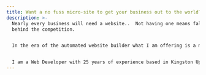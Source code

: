 ```yaml
---
title: Want a no fuss micro-site to get your business out to the world?
description: >-
  Nearly every business will need a website..  Not having one means falling
  behind the competition.


  In the era of the automated website builder what I am offering is a more tailored approach with a focus on performance and search engine optimisation.


  I am a Web Developer with 25 years of experience based in Kingston Upon Thames. You can find out more about me <a href="/posts/about/" class="underline">here</a>, and take a look below at the steps needed to go from idea to a fully deployed live website.
---
```

